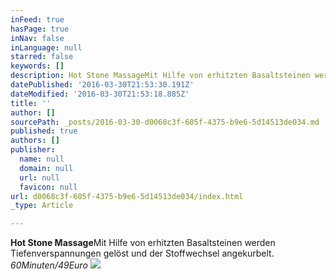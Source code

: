 ```yaml
---
inFeed: true
hasPage: true
inNav: false
inLanguage: null
starred: false
keywords: []
description: Hot Stone MassageMit Hilfe von erhitzten Basaltsteinen werden Tiefenverspannungen gelöst und der Stoffwechsel angekurbelt.60Minuten/49Euro
datePublished: '2016-03-30T21:53:30.191Z'
dateModified: '2016-03-30T21:53:18.885Z'
title: ''
author: []
sourcePath: _posts/2016-03-30-d0068c3f-605f-4375-b9e6-5d14513de034.md
published: true
authors: []
publisher:
  name: null
  domain: null
  url: null
  favicon: null
url: d0068c3f-605f-4375-b9e6-5d14513de034/index.html
_type: Article

---
```

**Hot Stone Massage**Mit Hilfe von erhitzten Basaltsteinen werden Tiefenverspannungen gelöst und der Stoffwechsel angekurbelt.  
_60Minuten/49Euro_
![](https://the-grid-user-content.s3-us-west-2.amazonaws.com/65581d7f-d790-41d3-a28b-4f8193e55c29.png)
